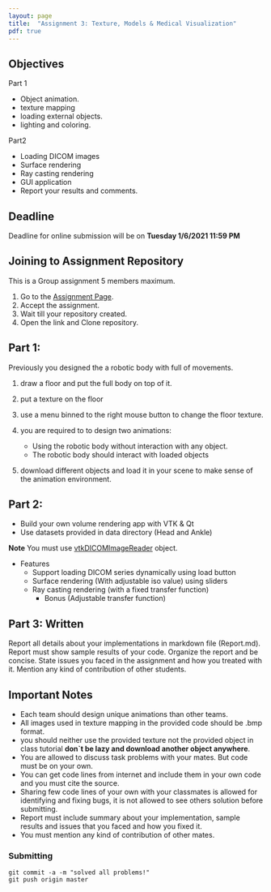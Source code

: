 ```yaml
---
layout: page
title:  "Assignment 3: Texture, Models & Medical Visualization"
pdf: true
---
```


## Objectives

Part 1

* Object animation. 
* texture mapping
* loading external objects.
* lighting and coloring.

Part2

* Loading DICOM images
* Surface rendering 
* Ray casting rendering
* GUI application 
* Report your results and comments.

## Deadline

Deadline for online submission will be  on  **Tuesday 1/6/2021 11:59 PM**

## Joining to Assignment Repository

This is a Group assignment 5 members maximum.

1. Go to the [Assignment Page](https://classroom.github.com/g/w4lJaTKb).
2. Accept the assignment.
3. Wait till your repository created.
4. Open the link and Clone repository.

## Part 1: 

Previously you designed the a robotic body with full of movements.
1. draw a floor and put the full body on top of it.
2. put a texture on the floor
3. use a menu binned to the right mouse button to change the floor texture.
4. you are required to to design two animations:
    * Using the robotic body without interaction with any object.
    *  The robotic body should interact with loaded objects

5. download different objects and load it in your scene to make sense of the animation environment.

## Part 2: 

* Build your own volume rendering app with VTK & Qt
* Use datasets provided in data directory (Head and Ankle)

**Note** You must use [vtkDICOMImageReader](https://vtk.org/doc/nightly/html/classvtkDICOMImageReader.html#details) object.

* Features 
    * Support loading DICOM series dynamically using load button
    * Surface rendering (With adjustable iso value) using sliders
    * Ray casting rendering (with a fixed transfer function)
        * Bonus (Adjustable transfer function)


## Part 3: Written

Report all details about your implementations in markdown file (Report.md). Report must show sample results of your code. Organize the report and be concise. State issues you faced in the assignment and how you treated with it. Mention any kind of contribution of other students.


## Important Notes 

* Each team should design unique animations than other teams.
* All images used in texture mapping in the provided code should be .bmp format.
* you should neither use the provided texture not the provided object in class tutorial **don`t be lazy and download another object anywhere**.
* You are allowed to discuss task problems with your mates. But code must be on your own.
* You can get code lines from internet and include them in your own code and you must cite the source.
* Sharing few code lines of your own with your classmates is allowed for identifying and fixing bugs, it is not allowed to see others solution before submitting.
* Report must include summary about your implementation, sample results and issues that you faced and how you fixed it.
* You must mention any kind of contribution of other mates.

### Submitting

```terminal
git commit -a -m "solved all problems!"
git push origin master
```